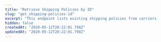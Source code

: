 ```yaml
---
title: "Retrieve Shipping Policies by ID"
slug: "get_shipping-policies-id"
excerpt: "This endpoint lists existing shipping policies from carriers in your store, searching by their IDs."
hidden: false
createdAt: "2020-05-12T20:22:01.798Z"
updatedAt: "2020-05-12T20:22:01.798Z"
---
```

